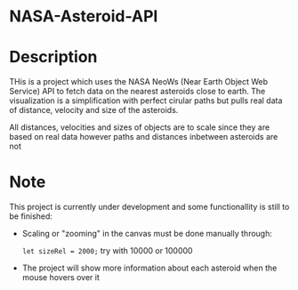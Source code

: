 # NASA-Asteroid-API

# Description
THis is a project which uses the NASA NeoWs (Near Earth Object Web Service) API to fetch data on the nearest asteroids close to earth. The visualization is a simplification with perfect cirular paths but pulls real data of distance, velocity and size of the asteroids. 

All distances, velocities and sizes of objects are to scale since they are based on real data however paths and distances inbetween asteroids are not 

# Note
This project is currently under development and some functionallity is still to be finished:
 
- Scaling or "zooming" in the canvas must be done manually through: 

    `let sizeRel = 2000;` try with 10000 or 100000

- The project will show more information about each asteroid when the mouse hovers over it
